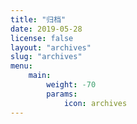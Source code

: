 ```yaml
---
title: "归档"
date: 2019-05-28
license: false
layout: "archives"
slug: "archives"
menu:
    main:
        weight: -70
        params:
            icon: archives
---
```

